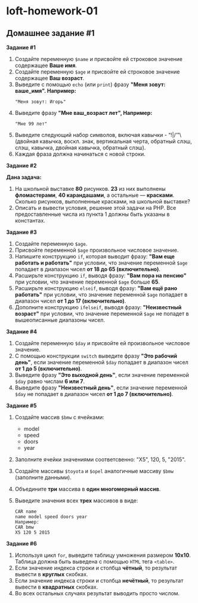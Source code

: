 # loft-homework-01

## Домашнее задание #1
   
**Задание #1**

1. Создайте переменную `$name` и присвойте ей строковое значение содержащее **Ваше имя**.
2. Создайте переменную `$age` и присвойте ей строковое значение содержащее **Ваш возраст**.
3. Выведите с помощью `echo` (или `print`) фразу **"Меня зовут: ​ваше_имя". Например:**
   ```
   "Меня зовут: Игорь"
   ```    
4. Выведите фразу **"Мне ​ваш_возраст​ лет", Например:**
   ```
   "Мне 99 лет"
   ```
5. Выведите следующий набор символов, включая кавычки - “!|/’”\ (двойная кавычка, воскл. знак, вертикальная черта, обратный слэш, слэш, кавычка, двойная кавычка, обратный слэш).
6. Каждая фраза должна начинаться с новой строки.

**Задание #2**

**Дана задача:**

1. На школьной выставке **80** рисунков. **23** из них выполнены **фломастерами**, **40 карандашами**, а остальные — **красками**. Сколько рисунков, выполненные красками, на школьной выставке?
2. Описать и вывести условия, решение этой задачи на PHP. Все предоставленные числа из пункта 1 должны быть указаны в константах.

**Задание #3**

1. Создайте переменную `$age`.
2. Присвойте переменной `$age` произвольное числовое значение.
3. Напишите конструкцию `if`, которая выводит фразу: **"Вам еще работать и работать"** при условии, что значение переменной `$age` попадает в диапазон чисел **от 18 до 65 (включительно)**.
4. Расширьте конструкцию `if`, выводя фразу: **"Вам пора на пенсию"** при условии, что значение переменной `$age` больше **65**.
5. Расширьте конструкцию `elseif`, выводя фразу: **"Вам ещё рано работать"** при условии, что значение переменной `$age` попадает в диапазон чисел **от 1 до 17 (включительно)**.
6. Дополните конструкцию `if­elseif`, выводя фразу: **"Неизвестный возраст"** при условии, что значение переменной `$age` не попадет в вышеописанные диапазоны чисел.

**Задание #4**

1. Создайте переменную `$day` и присвойте ей произвольное числовое значение.
2. С помощью конструкции `switch` выведите фразу **"Это рабочий день"**, если значение переменной `$day` попадает в диапазон чисел **от 1 до 5 (включительно)**.
3. Выведите фразу **"Это выходной день"**, если значение переменной `$day` равно числам **6 или 7**.
4. Выведите фразу **"Неизвестный день"**, если значение переменной `$day` не попадает в диапазон чисел **от 1 до 7 (включительно)**.

**Задание #5**

1. Создайте массив `$bmw` с ячейками:

    * model
    * speed
    * doors
    * year

2. Заполните ячейки значениями соответсвенно: "X5", 120, 5, "2015".
3. Создайте массивы `$toyota` и `$opel` аналогичные массиву `$bmw` (заполните данными).
4. Объедините **три** массива в **один многомерный массив**.
5. Выведите значения всех **трех** массивов в виде:
    ```
    CAR name
    name model speed doors year
    Например:
    CAR bmw
    X5 120 5 2015
    ```

**Задание #6**

1. Используя цикл `for`, выведите таблицу умножения размером **10x10**. Таблица должна быть выведена с помощью `HTML` тега `<table>`.
2. Если значение индекса строки и столбца **чётный**, то результат вывести в **круглых** скобках.
3. Если значение индекса строки и столбца **нечётный**, то результат вывести в **квадратных** скобках.
4. Во всех остальных случаях результат выводить просто числом.
